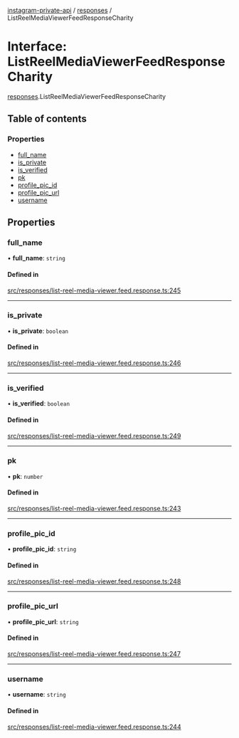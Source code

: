 [instagram-private-api](../../README.md) / [responses](../../modules/responses.md) / ListReelMediaViewerFeedResponseCharity

# Interface: ListReelMediaViewerFeedResponseCharity

[responses](../../modules/responses.md).ListReelMediaViewerFeedResponseCharity

## Table of contents

### Properties

- [full\_name](ListReelMediaViewerFeedResponseCharity.md#full_name)
- [is\_private](ListReelMediaViewerFeedResponseCharity.md#is_private)
- [is\_verified](ListReelMediaViewerFeedResponseCharity.md#is_verified)
- [pk](ListReelMediaViewerFeedResponseCharity.md#pk)
- [profile\_pic\_id](ListReelMediaViewerFeedResponseCharity.md#profile_pic_id)
- [profile\_pic\_url](ListReelMediaViewerFeedResponseCharity.md#profile_pic_url)
- [username](ListReelMediaViewerFeedResponseCharity.md#username)

## Properties

### full\_name

• **full\_name**: `string`

#### Defined in

[src/responses/list-reel-media-viewer.feed.response.ts:245](https://github.com/Nerixyz/instagram-private-api/blob/4971f34/src/responses/list-reel-media-viewer.feed.response.ts#L245)

___

### is\_private

• **is\_private**: `boolean`

#### Defined in

[src/responses/list-reel-media-viewer.feed.response.ts:246](https://github.com/Nerixyz/instagram-private-api/blob/4971f34/src/responses/list-reel-media-viewer.feed.response.ts#L246)

___

### is\_verified

• **is\_verified**: `boolean`

#### Defined in

[src/responses/list-reel-media-viewer.feed.response.ts:249](https://github.com/Nerixyz/instagram-private-api/blob/4971f34/src/responses/list-reel-media-viewer.feed.response.ts#L249)

___

### pk

• **pk**: `number`

#### Defined in

[src/responses/list-reel-media-viewer.feed.response.ts:243](https://github.com/Nerixyz/instagram-private-api/blob/4971f34/src/responses/list-reel-media-viewer.feed.response.ts#L243)

___

### profile\_pic\_id

• **profile\_pic\_id**: `string`

#### Defined in

[src/responses/list-reel-media-viewer.feed.response.ts:248](https://github.com/Nerixyz/instagram-private-api/blob/4971f34/src/responses/list-reel-media-viewer.feed.response.ts#L248)

___

### profile\_pic\_url

• **profile\_pic\_url**: `string`

#### Defined in

[src/responses/list-reel-media-viewer.feed.response.ts:247](https://github.com/Nerixyz/instagram-private-api/blob/4971f34/src/responses/list-reel-media-viewer.feed.response.ts#L247)

___

### username

• **username**: `string`

#### Defined in

[src/responses/list-reel-media-viewer.feed.response.ts:244](https://github.com/Nerixyz/instagram-private-api/blob/4971f34/src/responses/list-reel-media-viewer.feed.response.ts#L244)
